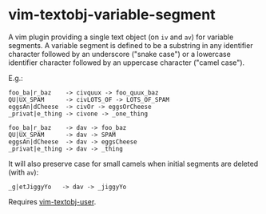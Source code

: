 # vim-textobj-variable-segment

A vim plugin providing a single text object (on `iv` and `av`) for
variable segments. A variable segment is defined to be a substring in
any identifier character followed by an underscore ("snake case") or
a lowercase identifier character followed by an uppercase character
("camel case").

E.g.:

    foo_ba|r_baz    -> civquux -> foo_quux_baz
    QU|UX_SPAM      -> civLOTS_OF -> LOTS_OF_SPAM
    eggsAn|dCheese  -> civOr -> eggsOrCheese
    _privat|e_thing -> civone -> _one_thing

    foo_ba|r_baz    -> dav -> foo_baz
    QU|UX_SPAM      -> dav -> SPAM
    eggsAn|dCheese  -> dav -> eggsCheese
    _privat|e_thing -> dav -> _thing


It will also preserve case for small camels when initial segments are deleted
(with `av`):

    _g|etJiggyYo   -> dav -> _jiggyYo


Requires [vim-textobj-user](https://github.com/kana/vim-textobj-user).
